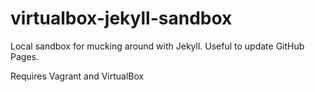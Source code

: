 # virtualbox-jekyll-sandbox
Local sandbox for mucking around with Jekyll.  Useful to update GitHub Pages.

Requires Vagrant and VirtualBox
